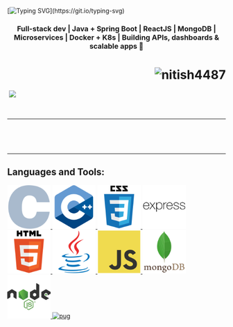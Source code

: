 <div>

[![Typing SVG](https://readme-typing-svg.herokuapp.com?color=171217&size=28&vCenter=true&multiline=true&lines=Hi+%F0%9F%91%8B%2C+I'm+Nitish+Kumar...)](https://git.io/typing-svg)
  <h3 align="center">Full-stack dev | Java + Spring Boot | ReactJS | MongoDB | Microservices | Docker + K8s | Building APIs, dashboards & scalable apps 🚀</h3>
  </div>
<h1 align="right" > <img src="https://komarev.com/ghpvc/?username=nitish4487&label=Profile%20views&color=0e75b6&style=flat" alt="nitish4487" /> </h1>

<img src="https://qtcinfotech.com/images/web-development/cms-website-development-service.gif" width="500px" align="right">
<br><br><br><hr>

<br><br><br><hr><h2 align="left">Languages and Tools:</h2>
<p align="left"> <a href="https://www.cprogramming.com/" target="_blank"> <img src="https://raw.githubusercontent.com/devicons/devicon/master/icons/c/c-original.svg" alt="c" width="100" height="100"/> </a> <a href="https://www.w3schools.com/cpp/" target="_blank"> <img src="https://raw.githubusercontent.com/devicons/devicon/master/icons/cplusplus/cplusplus-original.svg" alt="cplusplus" width="100" height="100"/> </a> <a href="https://www.w3schools.com/css/" target="_blank"> <img src="https://raw.githubusercontent.com/devicons/devicon/master/icons/css3/css3-original-wordmark.svg" alt="css3" width="100" height="100"/> </a> <a href="https://expressjs.com" target="_blank"> <img src="https://raw.githubusercontent.com/devicons/devicon/master/icons/express/express-original-wordmark.svg" alt="express" width="100" height="100"/> </a> <a href="https://www.w3.org/html/" target="_blank"> <img src="https://raw.githubusercontent.com/devicons/devicon/master/icons/html5/html5-original-wordmark.svg" alt="html5" width="100" height="100"/> </a> <a href="https://www.java.com" target="_blank"> <img src="https://raw.githubusercontent.com/devicons/devicon/master/icons/java/java-original.svg" alt="java" width="100" height="100"/> </a> <a href="https://developer.mozilla.org/en-US/docs/Web/JavaScript" target="_blank"> <img src="https://raw.githubusercontent.com/devicons/devicon/master/icons/javascript/javascript-original.svg" alt="javascript" width="100" height="100"/> </a> <a href="https://www.mongodb.com/" target="_blank"> <img src="https://raw.githubusercontent.com/devicons/devicon/master/icons/mongodb/mongodb-original-wordmark.svg" alt="mongodb" width="100" height="100"/> </a> <a href="https://nodejs.org" target="_blank"> <img src="https://raw.githubusercontent.com/devicons/devicon/master/icons/nodejs/nodejs-original-wordmark.svg" alt="nodejs" width="100" height="100"/> </a> <a href="https://pugjs.org" target="_blank"> <img src="https://cdn.worldvectorlogo.com/logos/pug.svg" alt="pug" width="100" height="100"/> </a> </p>


